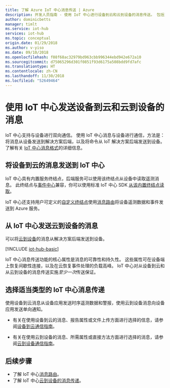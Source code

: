 ```yaml
---
title: 了解 Azure IoT 中心消息传送 | Azure
description: 开发人员指南 - 使用 IoT 中心进行设备到云和云到设备的消息传送。 包括消息格式和支持的通信协议的相关信息。
author: dominicbetts
manager: timlt
ms.service: iot-hub
services: iot-hub
ms.topic: conceptual
origin.date: 01/29/2018
ms.author: v-yiso
ms.date: 09/10/2018
ms.openlocfilehash: f08f68ac32979bd963cbb996344ebd942e672a10
ms.sourcegitcommit: d75065296d301f0851f93d6175a508bdd9fd7afc
ms.translationtype: HT
ms.contentlocale: zh-CN
ms.lasthandoff: 11/30/2018
ms.locfileid: "52649464"
---
```

# <a name="send-device-to-cloud-and-cloud-to-device-messages-with-iot-hub"></a>使用 IoT 中心发送设备到云和云到设备的消息

IoT 中心支持与设备进行双向通信。 使用 IoT 中心消息与设备进行通信，方法是：将消息从设备发送到解决方案后端，以及将命令从 IoT 解决方案后端发送到设备。 了解有关 [IoT 中心消息格式](iot-hub-devguide-messages-construct.md)的详细信息。

## <a name="sending-device-to-cloud-messages-to-iot-hub"></a>将设备到云的消息发送到 IoT 中心

IoT 中心具有内置服务终结点，后端服务可以使用该终结点从设备中读取遥测消息。 此终结点与[事件中心](/event-hubs/)兼容，你可以使用标准 IoT 中心 SDK [从该内置终结点读取](iot-hub-devguide-messages-read-builtin.md)。

IoT 中心还支持用户可定义的[自定义终结点](iot-hub-devguide-endpoints.md#custom-endpoints)使用[消息路由](iot-hub-devguide-messages-d2c.md)将设备遥测数据和事件发送到 Azure 服务。

## <a name="sending-cloud-to-device-messages-from-iot-hub"></a>从 IoT 中心发送云到设备的消息

可以将[云到设备](iot-hub-devguide-messages-c2d.md)的消息从解决方案后端发送到设备。

[!INCLUDE [iot-hub-basic](../../includes/iot-hub-basic-partial.md)]

IoT 中心消息传送功能的核心属性是消息的可靠性和持久性。 这些属性可在设备端上恢复间歇性连接，以及在云恢复事件处理的负载高峰。 IoT 中心对从设备到云和从云到设备的消息传送实施*至少一次*传送保证。

## <a name="choosing-the-right-type-of-iot-hub-messaging"></a>选择适当类型的 IoT 中心消息传递

使用设备到云消息从设备应用发送时序遥测数据和警报，使用云到设备消息向设备应用发送单向通知。

* 有关在使用设备到云的消息、报告属性或文件上传方面进行选择的信息，请参阅[设备到云通信指南](/iot-hub/iot-hub-devguide-d2c-guidance)。

* 有关在使用云到设备的消息、所需属性或直接方法方面进行选择的消息，请参阅[云到设备通信指南](/iot-hub/iot-hub-devguide-c2d-guidance)。

## <a name="next-steps"></a>后续步骤

* 了解 IoT 中心[消息路由](iot-hub-devguide-messages-d2c.md)。
* 了解 IoT 中心[云到设备的消息传递](iot-hub-devguide-messages-c2d.md)。

[lnk-azure-iot]: ./iot-hub-what-is-azure-iot.md
[lnk-iot-hub-overview]: about-iot-hub.md
[lnk-d2c]: ./iot-hub-devguide-messages-d2c.md
[lnk-c2d]: ./iot-hub-devguide-messages-c2d.md
[lnk-c2d-guidance]: ./iot-hub-devguide-c2d-guidance.md
[lnk-d2c-guidance]: ./iot-hub-devguide-d2c-guidance.md